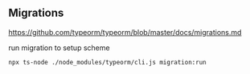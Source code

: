 

## Migrations
https://github.com/typeorm/typeorm/blob/master/docs/migrations.md

run migration to setup scheme
```
npx ts-node ./node_modules/typeorm/cli.js migration:run
```
